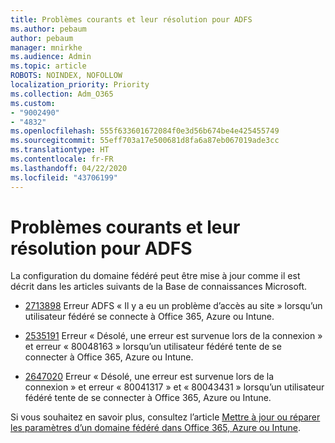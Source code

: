 ```yaml
---
title: Problèmes courants et leur résolution pour ADFS
ms.author: pebaum
author: pebaum
manager: mnirkhe
ms.audience: Admin
ms.topic: article
ROBOTS: NOINDEX, NOFOLLOW
localization_priority: Priority
ms.collection: Adm_O365
ms.custom:
- "9002490"
- "4832"
ms.openlocfilehash: 555f633601672084f0e3d56b674be4e425455749
ms.sourcegitcommit: 55eff703a17e500681d8fa6a87eb067019ade3cc
ms.translationtype: HT
ms.contentlocale: fr-FR
ms.lasthandoff: 04/22/2020
ms.locfileid: "43706199"
---
```

# <a name="common-issues-and-resolutions-for-adfs"></a>Problèmes courants et leur résolution pour ADFS

La configuration du domaine fédéré peut être mise à jour comme il est décrit dans les articles suivants de la Base de connaissances Microsoft.

- [2713898](https://support.microsoft.com/help/2713898) Erreur ADFS « Il y a eu un problème d’accès au site » lorsqu’un utilisateur fédéré se connecte à Office 365, Azure ou Intune.

- [2535191](https://support.microsoft.com/help/2535191) Erreur « Désolé, une erreur est survenue lors de la connexion » et erreur « 80048163 » lorsqu’un utilisateur fédéré tente de se connecter à Office 365, Azure ou Intune.

- [2647020](https://support.microsoft.com/help/2647020)   Erreur « Désolé, une erreur est survenue lors de la connexion » et erreur « 80041317 » et « 80043431 » lorsqu’un utilisateur fédéré tente de se connecter à Office 365, Azure ou Intune.

Si vous souhaitez en savoir plus, consultez l’article [Mettre à jour ou réparer les paramètres d’un domaine fédéré dans Office 365, Azure ou Intune](https://docs.microsoft.com/office365/troubleshoot/active-directory/update-federated-domain-office-365).
